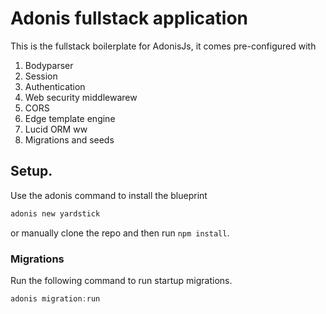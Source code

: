 # Adonis fullstack application

This is the fullstack boilerplate for AdonisJs, it comes pre-configured with

1. Bodyparser
2. Session
3. Authentication
4. Web security middlewarew
5. CORS
6. Edge template engine
7. Lucid ORM ww
8. Migrations and seeds

## Setup.   

Use the adonis command to install the blueprint

```bash
adonis new yardstick
```

or manually clone the repo and then run `npm install`.


### Migrations

Run the following command to run startup migrations.

```js
adonis migration:run
```
